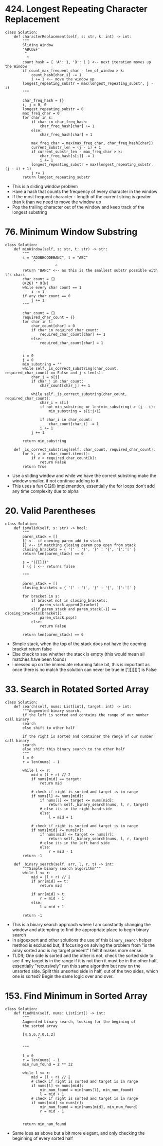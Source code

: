 # 424. Longest Repeating Character Replacement

```
class Solution:
    def characterReplacement(self, s: str, k: int) -> int:
        """
        Sliding Window
        'ABCDEF'
         ^
          ^
        count_hash = { 'A': 1, 'B': 1 } <-- next iteration moves up the Window
        if count_max_frequent_char - len_of_window > k:
            count_hash[char_i] -= 1
            i += 1 <-- move the window up
        longest_repeating_substr = max(longest_repeating_substr, j - i)
        """

        char_freq_hash = {}
        i, j = 0, 0
        longest_repeating_substr = 0
        max_freq_char = 0
        for char in s:
            if char in char_freq_hash:
                char_freq_hash[char] += 1
            else:
                char_freq_hash[char] = 1
            
            max_freq_char = max(max_freq_char, char_freq_hash[char])
            current_substr_len = (j - i) + 1
            if current_substr_len - max_freq_char > k:
                char_freq_hash[s[i]] -= 1
                i += 1
            longest_repeating_substr = max(longest_repeating_substr, (j - i) + 1)
            j += 1
        return longest_repeating_substr
```

* This is a sliding window problem
* Have a hash that counts the frequency of every character in the window
* If the most frequent character - length of the current string is greater than k than we need to move the window up
* Pop the trailing character out of the window and keep track of the longest substring


# 76. Minimum Window Substring

```
class Solution:
    def minWindow(self, s: str, t: str) -> str:
        """
        s = "ADOBECODEBANC", t = "ABC"
             ^
                       ^
        return "BANC" <-- as this is the smallest substr possible with t's chars
        char_count = {}
        O(26) * O(N)
        while every char count == 1 
            i -= 1
        if any char count == 0 
            j += 1
        """

        char_count = {}
        required_char_count = {}
        for char in t:
            char_count[char] = 0
            if char in required_char_count:
                required_char_count[char] += 1
            else:
                required_char_count[char] = 1

        
        i = 0
        j = 0
        min_substring = ""
        while self._is_correct_substring(char_count, required_char_count) == False and j < len(s):
            char_j = s[j]
            if char_j in char_count:
                char_count[char_j] += 1

            while self._is_correct_substring(char_count, required_char_count):
                char_i = s[i]
                if not min_substring or len(min_substring) > (j - i):
                    min_substring = s[i:j+1]

                if char_i in char_count:
                    char_count[char_i] -= 1
                i += 1
            j += 1

        return min_substring

    def _is_correct_substring(self, char_count, required_char_count):
        for k, v in char_count.items():
            if v < required_char_count[k]:
                return False
        return True
```

* Use a sliding window and while we have the correct substring make the window smaller, if not continue adding to it
* This uses a fun O(26) implemention, essentially the for loops don't add any time complexity due to alpha


# 20. Valid Parentheses


```
class Solution:
    def isValid(self, s: str) -> bool:
        """
        paren_stack = []
        [] <-- if opening parem add to stack
        [] <-- if matching closing parem pop open from stack
        closing_brackets = { ')' : '(', '}' : '{', ']':'[' }
        return len(paren_stack) == 0

        s = "({[}])"
        [ ({ ] <-- returns false

        """

        paren_stack = []
        closing_brackets = { ')' : '(', '}' : '{', ']':'[' }

        for bracket in s:
            if bracket not in closing_brackets:
                paren_stack.append(bracket)
            elif paren_stack and paren_stack[-1] == closing_brackets[bracket]:
                paren_stack.pop()
            else:
                return False
        
        return len(paren_stack) == 0
```

* Simple stack, when the top of the stack does not have the opening bracket return false
* Else check to see whether the stack is empty (this would mean all matches have been found)
* I messed up on the immediate returning false bit, this is important as once there is no match
the solution can never be true ie [']]]]]]'] is False



# 33. Search in Rotated Sorted Array

```
class Solution:
    def search(self, nums: List[int], target: int) -> int:
        """Augmented binary search, 
        if the left is sorted and contains the range of our number call binary
        search
        else shift to other half

        if the right is sorted and container the range of our number call binary 
        search
        else shift this binary search to the other half
        """
        l = 0
        r = len(nums) - 1

        while l <= r:
            mid = (l + r) // 2
            if nums[mid] == target:
                return mid
            
            # check if right is sorted and target is in range
            if nums[l] <= nums[mid]:
                if nums[l] <= target <= nums[mid]:
                    return self._binary_search(nums, l, r, target)
                # else its in the right hand side
                else:
                    l = mid + 1

            # check if right is sorted and target is in range
            if nums[mid] <= nums[r]:
                if nums[mid] <= target <= nums[r]:
                    return self._binary_search(nums, l, r, target)
                # else its in the left hand side
                else:
                    r = mid - 1
        return -1

    def _binary_search(self, arr, l, r, t) -> int:
        """Simple binary search algorithm"""
        while l <= r:
            mid = (l + r) // 2
            if arr[mid] == t:
                return mid
            
            if arr[mid] > t:
                r = mid - 1
            else:
                l = mid + 1

        return -1 
```

* This is a binary search approach where I am constantly changing the window and attempting to find the
appropriate place to begin binary search
* In algoexpert and other solutions the use of this `binary_search` helper method is excluded but, 
if focusing on solving the problem from "is the array sorted and is my target present" I felt it 
makes more sense.
* TLDR; One side is sorted and the other is not, check the sorted side to see if my target is in the range
if it is not then it must be in the other half, essentially "recursively" run this same algorithm but
now on the unsorted side. Split this unsorted side in half, out of the two sides, which one is sorted?
Begin the same logic over and over.


# 153. Find Minimum in Sorted Array

```
class Solution:
    def findMin(self, nums: List[int]) -> int:
        """
        Augmented binary search, looking for the begining of
        the sorted array

        [4,5,6,7,0,1,2]
               ^
        
        """

        l = 0
        r = len(nums) - 1
        min_num_found = 2 ** 32 

        while l <= r:
            mid = (l + r) // 2
            # check if right is sorted and target is in range
            if nums[l] <= nums[mid]:
                min_num_found = min(nums[l], min_num_found)
                l = mid + 1
            # check if right is sorted and target is in range
            if nums[mid] <= nums[r]:
                min_num_found = min(nums[mid], min_num_found)
                r = mid - 1
                

        return min_num_found
```

* Same idea as above but a bit more elegant, and only checking the beginning
of every sorted half